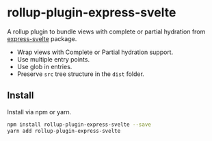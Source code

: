 # rollup-plugin-express-svelte

A rollup plugin to bundle views with complete or partial hydration from [express-svelte](https://github.com/maxiruani/express-svelte) package.

* Wrap views with Complete or Partial hydration support.
* Use multiple entry points.
* Use glob in entries.
* Preserve `src` tree structure in the `dist` folder.

## Install
Install via npm or yarn.
```bash
npm install rollup-plugin-express-svelte --save
yarn add rollup-plugin-express-svelte
```